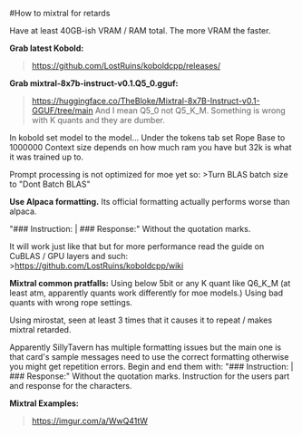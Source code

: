 #How to mixtral for retards

Have at least 40GB-ish VRAM / RAM total. The more VRAM the faster.

**Grab latest Kobold:**
>https://github.com/LostRuins/koboldcpp/releases/

**Grab mixtral-8x7b-instruct-v0.1.Q5_0.gguf:** 
>https://huggingface.co/TheBloke/Mixtral-8x7B-Instruct-v0.1-GGUF/tree/main
And I mean Q5_0 not Q5_K_M. Something is wrong with K quants and they are dumber.

In kobold set model to the model...
Under the tokens tab set Rope Base to 1000000 
Context size depends on how much ram you have but 32k is what it was trained up to.

Prompt processing is not optimized for moe yet so: >Turn BLAS batch size to "Dont Batch BLAS"

**Use Alpaca formatting.**
Its official formatting actually performs worse than alpaca.


"### Instruction: | ### Response:" Without the quotation marks.

It will work just like that but for more performance read the guide on CuBLAS / GPU layers and such: >https://github.com/LostRuins/koboldcpp/wiki 

**Mixtral common pratfalls:**
Using below 5bit or any K quant like Q6_K_M (at least atm, apparently quants work differently for moe models.)
Using bad quants with wrong rope settings.

Using mirostat, seen at least 3 times that it causes it to repeat / makes mixtral retarded.

Apparently SillyTavern has multiple formatting issues but the main one is that card's sample messages need to use the correct formatting otherwise you might get repetition errors. Begin and end them with:
"### Instruction: | ### Response:" Without the quotation marks. Instruction for the users part and response for the characters.

**Mixtral Examples:**
>https://imgur.com/a/WwQ41tW